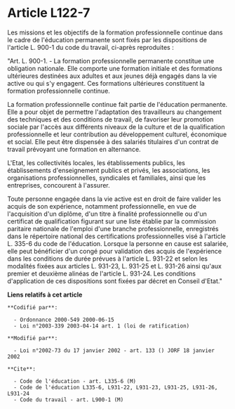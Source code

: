 # Article L122-7

Les missions et les objectifs de la formation professionnelle continue dans le cadre de l'éducation permanente sont fixés par
les dispositions de l'article L. 900-1 du code du travail, ci-après reproduites :

"Art. L. 900-1. - La formation professionnelle permanente constitue une obligation nationale. Elle comporte une formation
initiale et des formations ultérieures destinées aux adultes et aux jeunes déjà engagés dans la vie active ou qui s'y
engagent. Ces formations ultérieures constituent la formation professionnelle continue.

La formation professionnelle continue fait partie de l'éducation permanente. Elle a pour objet de permettre l'adaptation des
travailleurs au changement des techniques et des conditions de travail, de favoriser leur promotion sociale par l'accès aux
différents niveaux de la culture et de la qualification professionnelle et leur contribution au développement culturel,
économique et social. Elle peut être dispensée à des salariés titulaires d'un contrat de travail prévoyant une formation en
alternance.

L'Etat, les collectivités locales, les établissements publics, les établissements d'enseignement publics et privés, les
associations, les organisations professionnelles, syndicales et familiales, ainsi que les entreprises, concourent à
l'assurer.

Toute personne engagée dans la vie active est en droit de faire valider les acquis de son expérience, notamment
professionnelle, en vue de l'acquisition d'un diplôme, d'un titre à finalité professionnelle ou d'un certificat de
qualification figurant sur une liste établie par la commission paritaire nationale de l'emploi d'une branche professionnelle,
enregistrés dans le répertoire national des certifications professionnelles visé à l'article L. 335-6 du code de l'éducation.
Lorsque la personne en cause est salariée, elle peut bénéficier d'un congé pour validation des acquis de l'expérience dans
les conditions de durée prévues à l'article L. 931-22 et selon les modalités fixées aux articles L. 931-23, L. 931-25 et L.
931-26 ainsi qu'aux premier et deuxième alinéas de l'article L. 931-24. Les conditions d'application de ces dispositions sont
fixées par décret en Conseil d'Etat."

**Liens relatifs à cet article**

	**Codifié par**:

	  - Ordonnance 2000-549 2000-06-15
	  - Loi n°2003-339 2003-04-14 art. 1 (loi de ratification)

	**Modifié par**:

	  - Loi n°2002-73 du 17 janvier 2002 - art. 133 () JORF 18 janvier 2002

	**Cite**:

	  - Code de l'éducation - art. L335-6 (M)
	  - Code de l'éducation L335-6, L931-22, L931-23, L931-25, L931-26, L931-24
	  - Code du travail - art. L900-1 (M)
